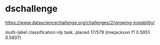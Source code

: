 # dschallenge
https://www.datasciencechallenge.org/challenges/2/growing-instability/

multi-label classification nlp task. placed 17/579 (mwjackson f1 0.5951 0.5807)
